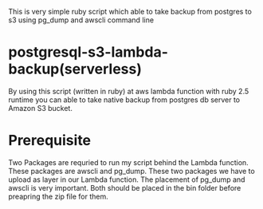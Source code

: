This is very simple ruby script which able to take backup from postgres to s3 using pg_dump and awscli command line

# postgresql-s3-lambda-backup(serverless)
By using this script (written in ruby) at aws lambda function with ruby 2.5 runtime  you can able to take native backup from postgres db server to Amazon S3 bucket.
#  Prerequisite
Two Packages are requried to run my script behind the Lambda function. These packages are awscli and pg_dump. These two packages we have to    upload as layer in our Lambda function.
The placement of pg_dump and awscli is very important. Both should be placed in the bin folder before preapring the zip file for them.




